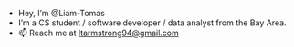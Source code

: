 - Hey, I’m @Liam-Tomas
- I’m a CS student / software developer / data analyst from the Bay Area.
- 📫 Reach me at ltarmstrong94@gmail.com

<!---
Liam-Tomas/Liam-Tomas is a ✨ special ✨ repository because its `README.md` (this file) appears on your GitHub profile.
You can click the Preview link to take a look at your changes.
--->

